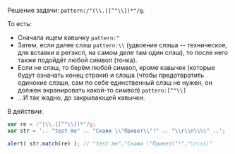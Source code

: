 Решение задачи: `pattern:/"(\\.|[^"\\])*"/g`.

То есть:

- Сначала ищем кавычку `pattern:"`
- Затем, если далее слэш `pattern:\\` (удвоение слэша -- техническое, для вставки в регэксп, на самом деле там один слэш), то после него также подойдёт любой символ (точка).
- Если не слэш, то берём любой символ, кроме кавычек (которые будут означать конец строки) и слэша (чтобы предотвратить одинокие слэши, сам по себе единственный слэш не нужен, он должен экранировать какой-то символ) `pattern:[^"\\]`
- ...И так жадно, до закрывающей кавычки.

В действии:

```js run
var re = /"(\\.|[^"\\])*"/g;
var str = '.. "test me" .. "Скажи \\"Привет\\"!" .. "\\r\\n\\\\" ..';

alert( str.match(re) ); // "test me","Скажи \"Привет\"!","\r\n\\"
```
